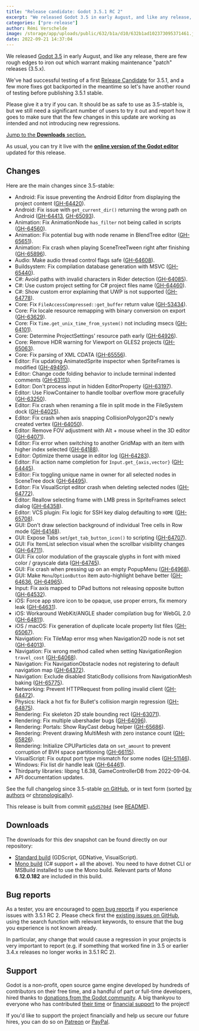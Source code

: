 ```yaml
---
title: "Release candidate: Godot 3.5.1 RC 2"
excerpt: "We released Godot 3.5 in early August, and like any release, there are few rough edges to iron out which warrant making maintenance \"patch\" releases (3.5.x). This is the second Release Candidate to validate the upcoming 3.5.1 stable release."
categories: ["pre-release"]
author: Rémi Verschelde
image: /storage/app/uploads/public/632/b1a/d10/632b1ad102373095371461.jpg
date: 2022-09-21 14:37:04
---
```


We released [Godot 3.5](/article/godot-3-5-cant-stop-wont-stop) in early August, and like any release, there are few rough edges to iron out which warrant making maintenance "patch" releases (3.5.x).

We've had successful testing of a first [Release Candidate](https://en.wikipedia.org/wiki/Software_release_life_cycle#Release_candidate) for 3.5.1, and a few more fixes got backported in the meantime so let's have another round of testing before publishing 3.5.1 stable.

Please give it a try if you can. It should be as safe to use as 3.5-stable is, but we still need a significant number of users to try it out and report how it goes to make sure that the few changes in this update are working as intended and not introducing new regressions.

[Jump to the **Downloads** section.](#downloads)

As usual, you can try it live with the [**online version of the Godot editor**](https://editor.godotengine.org/releases/3.5.1.rc2/) updated for this release.

## Changes

Here are the main changes since 3.5-stable:

- Android: Fix issue preventing the Android Editor from displaying the project content ([GH-64420](https://github.com/godotengine/godot/pull/64420)).
- Android: Fix issue with `get_current_dir()` returning the wrong path on Android ([GH-64413](https://github.com/godotengine/godot/pull/64413), [GH-65093](https://github.com/godotengine/godot/pull/65093)).
- Animation: Fix AnimationNode `has_filter` not being called in scripts ([GH-64560](https://github.com/godotengine/godot/pull/64560)).
- Animation: Fix potential bug with node rename in BlendTree editor ([GH-65651](https://github.com/godotengine/godot/pull/65651)).
- Animation: Fix crash when playing SceneTreeTween right after finishing ([GH-65896](https://github.com/godotengine/godot/pull/65896)).
- Audio: Make audio thread control flags safe ([GH-64608](https://github.com/godotengine/godot/pull/64608)).
- Buildsystem: Fix compilation database generation with MSVC ([GH-65440](https://github.com/godotengine/godot/pull/65440)).
- C#: Avoid paths with invalid characters in Rider detection ([GH-64085](https://github.com/godotengine/godot/pull/64085)).
- C#: Use custom project setting for C# project files name ([GH-64460](https://github.com/godotengine/godot/pull/64460)).
- C#: Show custom error explaining that UWP is not supported ([GH-64778](https://github.com/godotengine/godot/pull/64778)).
- Core: Fix `FileAccessCompressed::get_buffer` return value ([GH-53434](https://github.com/godotengine/godot/pull/53434)).
- Core: Fix locale resource remapping with binary conversion on export ([GH-63629](https://github.com/godotengine/godot/pull/63629)).
- Core: Fix `Time.get_unix_time_from_system()` not including msecs ([GH-64101](https://github.com/godotengine/godot/pull/64101)).
- Core: Determine ProjectSettings' resource path early ([GH-64926](https://github.com/godotengine/godot/pull/64926)).
- Core: Remove HDR warning for Viewport on GLES2 projects ([GH-65063](https://github.com/godotengine/godot/pull/65063)).
- Core: Fix parsing of XML CDATA ([GH-65556](https://github.com/godotengine/godot/pull/65556)).
- Editor: Fix updating AnimatedSprite inspector when SpriteFrames is modified ([GH-49495](https://github.com/godotengine/godot/pull/49495)).
- Editor: Change code folding behavior to include terminal indented comments ([GH-63113](https://github.com/godotengine/godot/pull/63113)).
- Editor: Don't process input in hidden EditorProperty ([GH-63197](https://github.com/godotengine/godot/pull/63197)).
- Editor: Use FlowContainer to handle toolbar overflow more gracefully ([GH-63250](https://github.com/godotengine/godot/pull/63250)).
- Editor: Fix crash when renaming a file in split mode in the FileSystem dock ([GH-64025](https://github.com/godotengine/godot/pull/64025)).
- Editor: Fix crash when axis snapping CollisionPolygon2D's newly created vertex ([GH-64050](https://github.com/godotengine/godot/pull/64050)).
- Editor: Remove FOV adjustment with Alt + mouse wheel in the 3D editor ([GH-64071](https://github.com/godotengine/godot/pull/64071)).
- Editor: Fix error when switching to another GridMap with an item with higher index selected ([GH-64188](https://github.com/godotengine/godot/pull/64188)).
- Editor: Optimize theme usage in editor log ([GH-64283](https://github.com/godotengine/godot/pull/64283)).
- Editor: Fix action name completion for `Input.get_{axis,vector}` ([GH-64445](https://github.com/godotengine/godot/pull/64445)).
- Editor: Fix toggling unique name in owner for all selected nodes in SceneTree dock ([GH-64495](https://github.com/godotengine/godot/pull/64495)).
- Editor: Fix VisualScript editor crash when deleting selected nodes ([GH-64772](https://github.com/godotengine/godot/pull/64772)).
- Editor: Reallow selecting frame with LMB press in SpriteFrames select dialog ([GH-64358](https://github.com/godotengine/godot/pull/64358)).
- Editor: VCS plugin: Fix logic for SSH key dialog defaulting to `HOME` ([GH-65708](https://github.com/godotengine/godot/pull/65708)).
- GUI: Don't draw selection background of individual Tree cells in Row mode ([GH-64148](https://github.com/godotengine/godot/pull/64148)).
- GUI: Expose Tabs `set`/`get_tab_button_icon()` to scripting ([GH-64707](https://github.com/godotengine/godot/pull/64707)).
- GUI: Fix ItemList selection visual when the scrollbar visibility changes ([GH-64711](https://github.com/godotengine/godot/pull/64711)).
- GUI: Fix color modulation of the grayscale glyphs in font with mixed color / grayscale data ([GH-64745](https://github.com/godotengine/godot/pull/64745)).
- GUI: Fix crash when pressing up on an empty PopupMenu ([GH-64968](https://github.com/godotengine/godot/pull/64968)).
- GUI: Make `Menu`/`OptionButton` item auto-highlight behave better ([GH-64636](https://github.com/godotengine/godot/pull/64636), [GH-64965](https://github.com/godotengine/godot/pull/64965)).
- Input: Fix axis mapped to DPad buttons not releasing opposite button ([GH-64532](https://github.com/godotengine/godot/pull/64532)).
- iOS: Force app store icon to be opaque, use proper errors, fix memory leak ([GH-64631](https://github.com/godotengine/godot/pull/64631)).
- iOS: Workaround WebKit/ANGLE shader compilation bug for WebGL 2.0 ([GH-64811](https://github.com/godotengine/godot/pull/64811)).
- iOS / macOS: Fix generation of duplicate locale property list files ([GH-65067](https://github.com/godotengine/godot/pull/65067)).
- Navigation: Fix TileMap error msg when Navigation2D node is not set ([GH-64013](https://github.com/godotengine/godot/pull/64013)).
- Navigation: Fix wrong method called when setting NavigationRegion `travel_cost` ([GH-64068](https://github.com/godotengine/godot/pull/64068)).
- Navigation: Fix NavigationObstacle nodes not registering to default navigation map ([GH-64372](https://github.com/godotengine/godot/pull/64372)).
- Navigation: Exclude disabled StaticBody collisions from NavigationMesh baking ([GH-65775](https://github.com/godotengine/godot/pull/65775)).
- Networking: Prevent HTTPRequest from polling invalid client ([GH-64472](https://github.com/godotengine/godot/pull/64472)).
- Physics: Hack a hot fix for Bullet's collision margin regression ([GH-64875](https://github.com/godotengine/godot/pull/64875)).
- Rendering: Fix skeleton 2D stale bounding rect ([GH-63071](https://github.com/godotengine/godot/pull/63071)).
- Rendering: Fix multiple ubershader bugs ([GH-64096](https://github.com/godotengine/godot/pull/64096)).
- Rendering: Portals: Show RayCast debug helper ([GH-65686](https://github.com/godotengine/godot/pull/65686)).
- Rendering: Prevent drawing MultiMesh with zero instance count ([GH-65826](https://github.com/godotengine/godot/pull/65826)).
- Rendering: Initialize CPUParticles data on `set_amount` to prevent corruption of BVH space partitioning ([GH-66115](https://github.com/godotengine/godot/pull/66115)).
- VisualScript: Fix output port type mismatch for some nodes ([GH-51146](https://github.com/godotengine/godot/pull/51146)).
- Windows: Fix list dir handle leak ([GH-64461](https://github.com/godotengine/godot/pull/64461)).
- Thirdparty libraries: libpng 1.6.38, GameControllerDB from 2022-09-04.
- API documentation updates.

See the full changelog since 3.5-stable [on GitHub](https://github.com/godotengine/godot/compare/3.5-stable...ea5d5704d605decaadcc7099da53eb76ea72d883), or in text form (sorted [by authors](https://github.com/godotengine/godot-builds/releases/3.5.1-rc2/Godot_v3.5.1-rc2_changelog_authors.txt) or [chronologically](https://downloads.tuxfamily.org/godotengine/3.5.1-rc2-Godot_v3.5.1-rc2_changelog_chrono.txt)).

This release is built from commit [`ea5d5704d`](https://github.com/godotengine/godot/commit/ea5d5704d605decaadcc7099da53eb76ea72d883) (see [README](https://github.com/godotengine/godot-builds/releases/3.5.1-rc2README.txt)).

<a id="downloads"></a>
## Downloads

The downloads for this dev snapshot can be found directly on our repository:

- [Standard build](https://github.com/godotengine/godot-builds/releases/3.5.1-rc2) (GDScript, GDNative, VisualScript).
- [Mono build](https://github.com/godotengine/godot-builds/releases/3.5.1-rc2) (C# support + all the above). You need to have dotnet CLI or MSBuild installed to use the Mono build. Relevant parts of Mono **6.12.0.182** are included in this build.

## Bug reports

As a tester, you are encouraged to [open bug reports](https://github.com/godotengine/godot/issues) if you experience issues with 3.5.1 RC 2. Please check first the [existing issues on GitHub](https://github.com/godotengine/godot/issues), using the search function with relevant keywords, to ensure that the bug you experience is not known already.

In particular, any change that would cause a regression in your projects is very important to report (e.g. if something that worked fine in 3.5 or earlier 3.4.x releases no longer works in 3.5.1 RC 2).

## Support

Godot is a non-profit, open source game engine developed by hundreds of contributors on their free time, and a handful of part or full-time developers, hired thanks to [donations from the Godot community](/donate). A big thankyou to everyone who has contributed [their time](https://github.com/godotengine/godot/blob/master/AUTHORS.md) or [financial support](https://github.com/godotengine/godot/blob/master/DONORS.md) to the project!

If you'd like to support the project financially and help us secure our future hires, you can do so on [Patreon](https://www.patreon.com/godotengine) or [PayPal](/donate).
